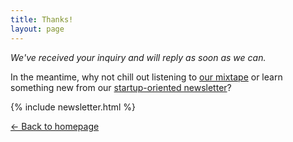 ```yaml
---
title: Thanks!
layout: page
---
```


*We've received your inquiry and will reply as soon as we can.*

In the meantime, why not chill out
listening to [our mixtape][spotify-punkrockdev]
or learn something new from our
[startup-oriented newsletter](https://bit.ly/punkrockdev)?

<p>
<div class="raw show-laptop thanks-newsletter">
{% include newsletter.html %}
</div>
</p>

[← Back to homepage](/)

<!-- Google Code for Booking Conversion Page -->
<script type="text/javascript">
/* <![CDATA[ */
var google_conversion_id = 869067648;
var google_conversion_language = "en";
var google_conversion_format = "3";
var google_conversion_color = "ffffff";
var google_conversion_label = "gQpRCJX1z2sQgNezngM";
var google_conversion_value = 1000.00;
var google_conversion_currency = "EUR";
var google_remarketing_only = false;
/* ]]> */
</script>
<script type="text/javascript" src="//www.googleadservices.com/pagead/conversion.js">
</script>
<noscript>
<div style="display:inline;">
<img height="1" width="1" style="border-style:none;" alt="" src="//www.googleadservices.com/pagead/conversion/869067648/?value=1000.00&amp;currency_code=EUR&amp;label=gQpRCJX1z2sQgNezngM&amp;guid=ON&amp;script=0"/>
</div>
</noscript>

[spotify-punkrockdev]: https://open.spotify.com/user/1138064765/playlist/6E52OGawG1plGSO9GT1yNC
